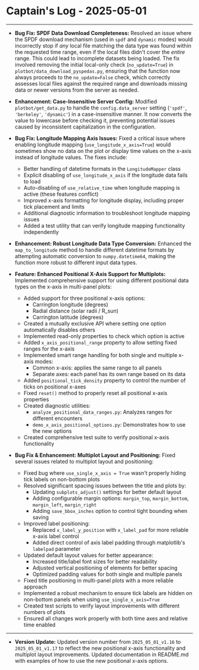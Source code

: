 # Captain's Log - 2025-05-01

---

*   **Bug Fix: SPDF Data Download Completeness:** Resolved an issue where the SPDF download mechanism (used in `spdf` and `dynamic` modes) would incorrectly stop if *any* local file matching the data type was found within the requested time range, even if the local files didn't cover the *entire* range. This could lead to incomplete datasets being loaded. The fix involved removing the initial local-only check (`no_update=True`) in `plotbot/data_download_pyspedas.py`, ensuring that the function now always proceeds to the `no_update=False` check, which correctly assesses local files against the required range and downloads missing data or newer versions from the server as needed. 

*   **Enhancement: Case-Insensitive Server Config:** Modified `plotbot/get_data.py` to handle the `config.data_server` setting (`'spdf'`, `'berkeley'`, `'dynamic'`) in a case-insensitive manner. It now converts the value to lowercase before checking it, preventing potential issues caused by inconsistent capitalization in the configuration. 

*   **Bug Fix: Longitude Mapping Axis Issues:** Fixed a critical issue where enabling longitude mapping (`use_longitude_x_axis=True`) would sometimes show no data on the plot or display time values on the x-axis instead of longitude values. The fixes include:
    * Better handling of datetime formats in the `LongitudeMapper` class
    * Explicit disabling of `use_longitude_x_axis` if the longitude data fails to load
    * Auto-disabling of `use_relative_time` when longitude mapping is active (these features conflict)
    * Improved x-axis formatting for longitude display, including proper tick placement and limits
    * Additional diagnostic information to troubleshoot longitude mapping issues
    * Added a test utility that can verify longitude mapping functionality independently

*   **Enhancement: Robust Longitude Data Type Conversion:** Enhanced the `map_to_longitude` method to handle different datetime formats by attempting automatic conversion to `numpy.datetime64`, making the function more robust to different input data types.

*   **Feature: Enhanced Positional X-Axis Support for Multiplots:** Implemented comprehensive support for using different positional data types on the x-axis in multi-panel plots:
    * Added support for three positional x-axis options: 
      * Carrington longitude (degrees)
      * Radial distance (solar radii / R_sun)
      * Carrington latitude (degrees)
    * Created a mutually exclusive API where setting one option automatically disables others
    * Implemented read-only properties to check which option is active
    * Added `x_axis_positional_range` property to allow setting fixed ranges for the x-axis
    * Implemented smart range handling for both single and multiple x-axis modes:
      * Common x-axis: applies the same range to all panels 
      * Separate axes: each panel has its own range based on its data
    * Added `positional_tick_density` property to control the number of ticks on positional x-axes
    * Fixed `reset()` method to properly reset all positional x-axis properties
    * Created diagnostic utilities:
      * `analyze_positional_data_ranges.py`: Analyzes ranges for different encounters
      * `demo_x_axis_positional_options.py`: Demonstrates how to use the new options
    * Created comprehensive test suite to verify positional x-axis functionality

*   **Bug Fix & Enhancement: Multiplot Layout and Positioning:** Fixed several issues related to multiplot layout and positioning:
    * Fixed bug where `use_single_x_axis = True` wasn't properly hiding tick labels on non-bottom plots
    * Resolved significant spacing issues between the title and plots by:
      * Updating `subplots_adjust()` settings for better default layout
      * Adding configurable margin options: `margin_top`, `margin_bottom`, `margin_left`, `margin_right`
      * Adding `save_bbox_inches` option to control tight bounding when saving
    * Improved label positioning:
      * Replaced `x_label_y_position` with `x_label_pad` for more reliable x-axis label control
      * Added direct control of axis label padding through matplotlib's `labelpad` parameter
    * Updated default layout values for better appearance:
      * Increased title/label font sizes for better readability
      * Adjusted vertical positioning of elements for better spacing
      * Optimized padding values for both single and multiple panels
    * Fixed title positioning in multi-panel plots with a more reliable approach
    * Implemented a robust mechanism to ensure tick labels are hidden on non-bottom panels when using `use_single_x_axis=True`
    * Created test scripts to verify layout improvements with different numbers of plots
    * Ensured all changes work properly with both time axes and relative time enabled

---

*   **Version Update:** Updated version number from `2025_05_01_v1.16` to `2025_05_01_v1.17` to reflect the new positional x-axis functionality and multiplot layout improvements. Updated documentation in README.md with examples of how to use the new positional x-axis options.